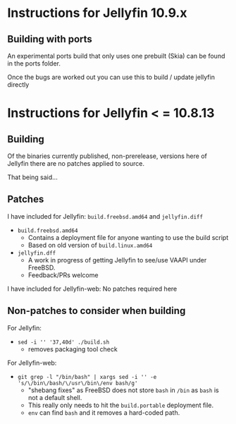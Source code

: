 # Instructions for Jellyfin 10.9.x

## Building with ports
An experimental ports build that only uses one prebuilt (Skia) can be found in the ports folder.

Once the bugs are worked out you can use this to build / update jellyfin directly


# Instructions for Jellyfin < = 10.8.13
## Building

Of the binaries currently published, non-prerelease, versions here of Jellyfin there are no patches applied to source.

That being said...

## Patches

I have included for Jellyfin: `build.freebsd.amd64` and `jellyfin.diff`
- `build.freebsd.amd64`
  - Contains a deployment file for anyone wanting to use the build script
  - Based on old version of `build.linux.amd64`
- `jellyfin.dff`
  - A work in progress of getting Jellyfin to see/use VAAPI under FreeBSD.
  - Feedback/PRs welcome
 
I have included for Jellyfin-web: No patches required here


## Non-patches to consider when building

For Jellyfin:
- `sed -i '' '37,40d' ./build.sh`
  - removes packaging tool check

For Jellyfin-web:
- `git grep -l "/bin/bash" | xargs sed -i '' -e 's/\/bin\/bash/\/usr\/bin\/env bash/g'`
  - "shebang fixes" as FreeBSD does not store `bash` in `/bin` as `bash` is not a default shell.
  - This really only needs to hit the `build.portable` deployment file.
  - `env` can find `bash` and it removes a hard-coded path.